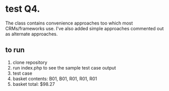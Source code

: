 # test Q4.
The class contains convenience approaches too which most CRMs/frameworks use. I've also added simple approaches commented out as alternate approaches.
## to run
1. clone repository
2. run index.php to see the sample test case output
3. test case   
  1. basket contents: B01, B01, R01, R01, R01 
  2. basket total: $98.27
